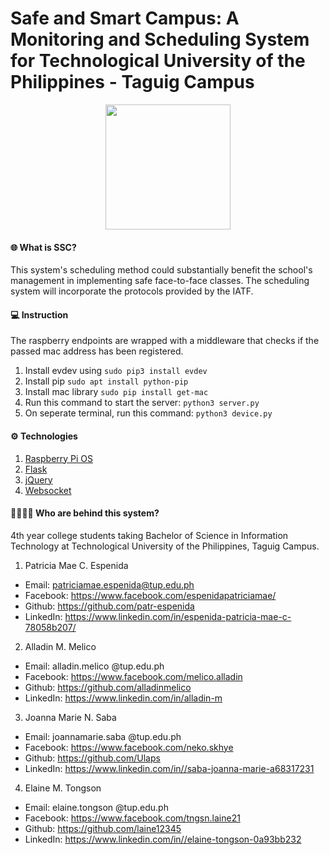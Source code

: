 # **Safe and Smart Campus: A Monitoring and Scheduling System for Technological University of the Philippines - Taguig Campus**

<p align="center">
  <img width="200" height="200" src="https://user-images.githubusercontent.com/64552500/156836066-e7fd7474-c242-4071-bcec-d7b39d03571b.png">
</p>

#### 🌐 **What is SSC?** 
This system's scheduling method could substantially benefit the school's management in implementing safe face-to-face classes. The scheduling system will incorporate the protocols provided by the IATF. 

#### 💻 **Instruction**
The raspberry endpoints are wrapped with a middleware that checks if the passed mac address has been registered. 
1. Install evdev using `sudo pip3 install evdev` 
2. Install pip `sudo apt install python-pip`
3. Install mac library `sudo pip install get-mac`
1. Run this command to start the server: `python3 server.py`
2. On seperate terminal, run this command: `python3 device.py`

#### ⚙️ **Technologies** 
1. [Raspberry Pi OS](https://www.raspberrypi.com/software/)
2. [Flask](https://flask.palletsprojects.com/en/2.0.x/)
3. [jQuery](https://jquery.com/)
4. [Websocket](https://socket.io/)

#### 🧑‍💻👩‍💻 **Who are behind this system?**
4th year college students taking Bachelor of Science in Information Technology at Technological University of the Philippines, Taguig Campus.

1. Patricia Mae C. Espenida 
- Email: patriciamae.espenida@tup.edu.ph
- Facebook: https://www.facebook.com/espenidapatriciamae/
- Github: https://github.com/patr-espenida
- LinkedIn: https://www.linkedin.com/in/espenida-patricia-mae-c-78058b207/

2. Alladin M. Melico
- Email: alladin.melico @tup.edu.ph
- Facebook: https://www.facebook.com/melico.alladin
- Github: https://github.com/alladinmelico
- LinkedIn: https://www.linkedin.com/in/alladin-m

3. Joanna Marie N. Saba
- Email: joannamarie.saba @tup.edu.ph
- Facebook: https://www.facebook.com/neko.skhye
- Github: https://github.com/Ulaps
- LinkedIn: https://www.linkedin.com/in//saba-joanna-marie-a68317231

4. Elaine M. Tongson
- Email: elaine.tongson @tup.edu.ph
- Facebook: https://www.facebook.com/tngsn.laine21
- Github: https://github.com/laine12345
- LinkedIn: https://www.linkedin.com/in//elaine-tongson-0a93bb232
